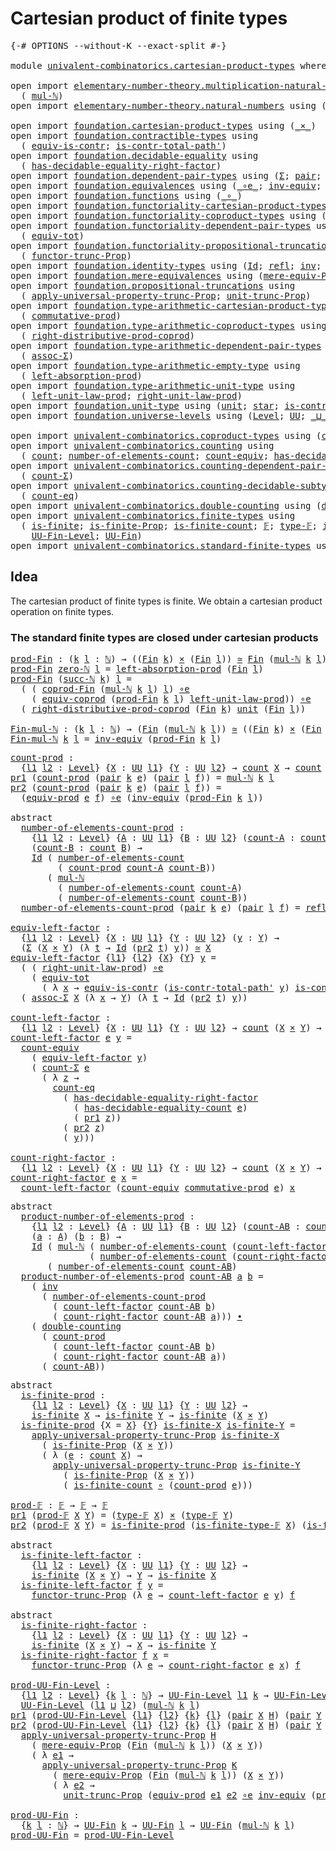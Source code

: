 # Cartesian product of finite types

<pre class="Agda"><a id="46" class="Symbol">{-#</a> <a id="50" class="Keyword">OPTIONS</a> <a id="58" class="Pragma">--without-K</a> <a id="70" class="Pragma">--exact-split</a> <a id="84" class="Symbol">#-}</a>

<a id="89" class="Keyword">module</a> <a id="96" href="univalent-combinatorics.cartesian-product-types.html" class="Module">univalent-combinatorics.cartesian-product-types</a> <a id="144" class="Keyword">where</a>

<a id="151" class="Keyword">open</a> <a id="156" class="Keyword">import</a> <a id="163" href="elementary-number-theory.multiplication-natural-numbers.html" class="Module">elementary-number-theory.multiplication-natural-numbers</a> <a id="219" class="Keyword">using</a>
  <a id="227" class="Symbol">(</a> <a id="229" href="elementary-number-theory.multiplication-natural-numbers.html#1176" class="Function">mul-ℕ</a><a id="234" class="Symbol">)</a>
<a id="236" class="Keyword">open</a> <a id="241" class="Keyword">import</a> <a id="248" href="elementary-number-theory.natural-numbers.html" class="Module">elementary-number-theory.natural-numbers</a> <a id="289" class="Keyword">using</a> <a id="295" class="Symbol">(</a><a id="296" href="elementary-number-theory.natural-numbers.html#1444" class="Datatype">ℕ</a><a id="297" class="Symbol">;</a> <a id="299" href="elementary-number-theory.natural-numbers.html#1465" class="InductiveConstructor">zero-ℕ</a><a id="305" class="Symbol">;</a> <a id="307" href="elementary-number-theory.natural-numbers.html#1478" class="InductiveConstructor">succ-ℕ</a><a id="313" class="Symbol">)</a>

<a id="316" class="Keyword">open</a> <a id="321" class="Keyword">import</a> <a id="328" href="foundation.cartesian-product-types.html" class="Module">foundation.cartesian-product-types</a> <a id="363" class="Keyword">using</a> <a id="369" class="Symbol">(</a><a id="370" href="foundation-core.cartesian-product-types.html#577" class="Function Operator">_×_</a><a id="373" class="Symbol">)</a>
<a id="375" class="Keyword">open</a> <a id="380" class="Keyword">import</a> <a id="387" href="foundation.contractible-types.html" class="Module">foundation.contractible-types</a> <a id="417" class="Keyword">using</a>
  <a id="425" class="Symbol">(</a> <a id="427" href="foundation-core.contractible-types.html#4237" class="Function">equiv-is-contr</a><a id="441" class="Symbol">;</a> <a id="443" href="foundation-core.contractible-types.html#2189" class="Function">is-contr-total-path&#39;</a><a id="463" class="Symbol">)</a>
<a id="465" class="Keyword">open</a> <a id="470" class="Keyword">import</a> <a id="477" href="foundation.decidable-equality.html" class="Module">foundation.decidable-equality</a> <a id="507" class="Keyword">using</a>
  <a id="515" class="Symbol">(</a> <a id="517" href="foundation.decidable-equality.html#3751" class="Function">has-decidable-equality-right-factor</a><a id="552" class="Symbol">)</a>
<a id="554" class="Keyword">open</a> <a id="559" class="Keyword">import</a> <a id="566" href="foundation.dependent-pair-types.html" class="Module">foundation.dependent-pair-types</a> <a id="598" class="Keyword">using</a> <a id="604" class="Symbol">(</a><a id="605" href="foundation-core.dependent-pair-types.html#502" class="Record">Σ</a><a id="606" class="Symbol">;</a> <a id="608" href="foundation-core.dependent-pair-types.html#575" class="InductiveConstructor">pair</a><a id="612" class="Symbol">;</a> <a id="614" href="foundation-core.dependent-pair-types.html#592" class="Field">pr1</a><a id="617" class="Symbol">;</a> <a id="619" href="foundation-core.dependent-pair-types.html#604" class="Field">pr2</a><a id="622" class="Symbol">)</a>
<a id="624" class="Keyword">open</a> <a id="629" class="Keyword">import</a> <a id="636" href="foundation.equivalences.html" class="Module">foundation.equivalences</a> <a id="660" class="Keyword">using</a> <a id="666" class="Symbol">(</a><a id="667" href="foundation-core.equivalences.html#7843" class="Function Operator">_∘e_</a><a id="671" class="Symbol">;</a> <a id="673" href="foundation-core.equivalences.html#5707" class="Function">inv-equiv</a><a id="682" class="Symbol">;</a> <a id="684" href="foundation-core.equivalences.html#1607" class="Function Operator">_≃_</a><a id="687" class="Symbol">)</a>
<a id="689" class="Keyword">open</a> <a id="694" class="Keyword">import</a> <a id="701" href="foundation.functions.html" class="Module">foundation.functions</a> <a id="722" class="Keyword">using</a> <a id="728" class="Symbol">(</a><a id="729" href="foundation-core.functions.html#407" class="Function Operator">_∘_</a><a id="732" class="Symbol">)</a>
<a id="734" class="Keyword">open</a> <a id="739" class="Keyword">import</a> <a id="746" href="foundation.functoriality-cartesian-product-types.html" class="Module">foundation.functoriality-cartesian-product-types</a> <a id="795" class="Keyword">using</a> <a id="801" class="Symbol">(</a><a id="802" href="foundation.functoriality-cartesian-product-types.html#3166" class="Function">equiv-prod</a><a id="812" class="Symbol">)</a>
<a id="814" class="Keyword">open</a> <a id="819" class="Keyword">import</a> <a id="826" href="foundation.functoriality-coproduct-types.html" class="Module">foundation.functoriality-coproduct-types</a> <a id="867" class="Keyword">using</a> <a id="873" class="Symbol">(</a><a id="874" href="foundation.functoriality-coproduct-types.html#4375" class="Function">equiv-coprod</a><a id="886" class="Symbol">)</a>
<a id="888" class="Keyword">open</a> <a id="893" class="Keyword">import</a> <a id="900" href="foundation.functoriality-dependent-pair-types.html" class="Module">foundation.functoriality-dependent-pair-types</a> <a id="946" class="Keyword">using</a>
  <a id="954" class="Symbol">(</a> <a id="956" href="foundation-core.functoriality-dependent-pair-types.html#6804" class="Function">equiv-tot</a><a id="965" class="Symbol">)</a>
<a id="967" class="Keyword">open</a> <a id="972" class="Keyword">import</a> <a id="979" href="foundation.functoriality-propositional-truncation.html" class="Module">foundation.functoriality-propositional-truncation</a> <a id="1029" class="Keyword">using</a>
  <a id="1037" class="Symbol">(</a> <a id="1039" href="foundation.functoriality-propositional-truncation.html#1451" class="Function">functor-trunc-Prop</a><a id="1057" class="Symbol">)</a>
<a id="1059" class="Keyword">open</a> <a id="1064" class="Keyword">import</a> <a id="1071" href="foundation.identity-types.html" class="Module">foundation.identity-types</a> <a id="1097" class="Keyword">using</a> <a id="1103" class="Symbol">(</a><a id="1104" href="foundation-core.identity-types.html#641" class="Datatype">Id</a><a id="1106" class="Symbol">;</a> <a id="1108" href="foundation-core.identity-types.html#694" class="InductiveConstructor">refl</a><a id="1112" class="Symbol">;</a> <a id="1114" href="foundation-core.identity-types.html#1552" class="Function">inv</a><a id="1117" class="Symbol">;</a> <a id="1119" href="foundation-core.identity-types.html#1239" class="Function Operator">_∙_</a><a id="1122" class="Symbol">)</a>
<a id="1124" class="Keyword">open</a> <a id="1129" class="Keyword">import</a> <a id="1136" href="foundation.mere-equivalences.html" class="Module">foundation.mere-equivalences</a> <a id="1165" class="Keyword">using</a> <a id="1171" class="Symbol">(</a><a id="1172" href="foundation.mere-equivalences.html#1292" class="Function">mere-equiv-Prop</a><a id="1187" class="Symbol">)</a>
<a id="1189" class="Keyword">open</a> <a id="1194" class="Keyword">import</a> <a id="1201" href="foundation.propositional-truncations.html" class="Module">foundation.propositional-truncations</a> <a id="1238" class="Keyword">using</a>
  <a id="1246" class="Symbol">(</a> <a id="1248" href="foundation.propositional-truncations.html#5148" class="Function">apply-universal-property-trunc-Prop</a><a id="1283" class="Symbol">;</a> <a id="1285" href="foundation.propositional-truncations.html#1756" class="Postulate">unit-trunc-Prop</a><a id="1300" class="Symbol">)</a>
<a id="1302" class="Keyword">open</a> <a id="1307" class="Keyword">import</a> <a id="1314" href="foundation.type-arithmetic-cartesian-product-types.html" class="Module">foundation.type-arithmetic-cartesian-product-types</a> <a id="1365" class="Keyword">using</a>
  <a id="1373" class="Symbol">(</a> <a id="1375" href="foundation-core.type-arithmetic-cartesian-product-types.html#2050" class="Function">commutative-prod</a><a id="1391" class="Symbol">)</a>
<a id="1393" class="Keyword">open</a> <a id="1398" class="Keyword">import</a> <a id="1405" href="foundation.type-arithmetic-coproduct-types.html" class="Module">foundation.type-arithmetic-coproduct-types</a> <a id="1448" class="Keyword">using</a>
  <a id="1456" class="Symbol">(</a> <a id="1458" href="foundation.type-arithmetic-coproduct-types.html#8683" class="Function">right-distributive-prod-coprod</a><a id="1488" class="Symbol">)</a>
<a id="1490" class="Keyword">open</a> <a id="1495" class="Keyword">import</a> <a id="1502" href="foundation.type-arithmetic-dependent-pair-types.html" class="Module">foundation.type-arithmetic-dependent-pair-types</a> <a id="1550" class="Keyword">using</a>
  <a id="1558" class="Symbol">(</a> <a id="1560" href="foundation-core.type-arithmetic-dependent-pair-types.html#5662" class="Function">assoc-Σ</a><a id="1567" class="Symbol">)</a>
<a id="1569" class="Keyword">open</a> <a id="1574" class="Keyword">import</a> <a id="1581" href="foundation.type-arithmetic-empty-type.html" class="Module">foundation.type-arithmetic-empty-type</a> <a id="1619" class="Keyword">using</a>
  <a id="1627" class="Symbol">(</a> <a id="1629" href="foundation.type-arithmetic-empty-type.html#4251" class="Function">left-absorption-prod</a><a id="1649" class="Symbol">)</a>
<a id="1651" class="Keyword">open</a> <a id="1656" class="Keyword">import</a> <a id="1663" href="foundation.type-arithmetic-unit-type.html" class="Module">foundation.type-arithmetic-unit-type</a> <a id="1700" class="Keyword">using</a>
  <a id="1708" class="Symbol">(</a> <a id="1710" href="foundation.type-arithmetic-unit-type.html#2932" class="Function">left-unit-law-prod</a><a id="1728" class="Symbol">;</a> <a id="1730" href="foundation.type-arithmetic-unit-type.html#4324" class="Function">right-unit-law-prod</a><a id="1749" class="Symbol">)</a>
<a id="1751" class="Keyword">open</a> <a id="1756" class="Keyword">import</a> <a id="1763" href="foundation.unit-type.html" class="Module">foundation.unit-type</a> <a id="1784" class="Keyword">using</a> <a id="1790" class="Symbol">(</a><a id="1791" href="foundation.unit-type.html#975" class="Datatype">unit</a><a id="1795" class="Symbol">;</a> <a id="1797" href="foundation.unit-type.html#999" class="InductiveConstructor">star</a><a id="1801" class="Symbol">;</a> <a id="1803" href="foundation.unit-type.html#1534" class="Function">is-contr-unit</a><a id="1816" class="Symbol">)</a>
<a id="1818" class="Keyword">open</a> <a id="1823" class="Keyword">import</a> <a id="1830" href="foundation.universe-levels.html" class="Module">foundation.universe-levels</a> <a id="1857" class="Keyword">using</a> <a id="1863" class="Symbol">(</a><a id="1864" href="Agda.Primitive.html#597" class="Postulate">Level</a><a id="1869" class="Symbol">;</a> <a id="1871" href="foundation-core.universe-levels.html#222" class="Primitive">UU</a><a id="1873" class="Symbol">;</a> <a id="1875" href="Agda.Primitive.html#810" class="Primitive Operator">_⊔_</a><a id="1878" class="Symbol">)</a>

<a id="1881" class="Keyword">open</a> <a id="1886" class="Keyword">import</a> <a id="1893" href="univalent-combinatorics.coproduct-types.html" class="Module">univalent-combinatorics.coproduct-types</a> <a id="1933" class="Keyword">using</a> <a id="1939" class="Symbol">(</a><a id="1940" href="univalent-combinatorics.coproduct-types.html#2068" class="Function">coprod-Fin</a><a id="1950" class="Symbol">)</a>
<a id="1952" class="Keyword">open</a> <a id="1957" class="Keyword">import</a> <a id="1964" href="univalent-combinatorics.counting.html" class="Module">univalent-combinatorics.counting</a> <a id="1997" class="Keyword">using</a>
  <a id="2005" class="Symbol">(</a> <a id="2007" href="univalent-combinatorics.counting.html#1746" class="Function">count</a><a id="2012" class="Symbol">;</a> <a id="2014" href="univalent-combinatorics.counting.html#1874" class="Function">number-of-elements-count</a><a id="2038" class="Symbol">;</a> <a id="2040" href="univalent-combinatorics.counting.html#2961" class="Function">count-equiv</a><a id="2051" class="Symbol">;</a> <a id="2053" href="univalent-combinatorics.counting.html#5708" class="Function">has-decidable-equality-count</a><a id="2081" class="Symbol">)</a>
<a id="2083" class="Keyword">open</a> <a id="2088" class="Keyword">import</a> <a id="2095" href="univalent-combinatorics.counting-dependent-pair-types.html" class="Module">univalent-combinatorics.counting-dependent-pair-types</a> <a id="2149" class="Keyword">using</a>
  <a id="2157" class="Symbol">(</a> <a id="2159" href="univalent-combinatorics.counting-dependent-pair-types.html#3953" class="Function">count-Σ</a><a id="2166" class="Symbol">)</a>
<a id="2168" class="Keyword">open</a> <a id="2173" class="Keyword">import</a> <a id="2180" href="univalent-combinatorics.counting-decidable-subtypes.html" class="Module">univalent-combinatorics.counting-decidable-subtypes</a> <a id="2232" class="Keyword">using</a>
  <a id="2240" class="Symbol">(</a> <a id="2242" href="univalent-combinatorics.counting-decidable-subtypes.html#3453" class="Function">count-eq</a><a id="2250" class="Symbol">)</a>
<a id="2252" class="Keyword">open</a> <a id="2257" class="Keyword">import</a> <a id="2264" href="univalent-combinatorics.double-counting.html" class="Module">univalent-combinatorics.double-counting</a> <a id="2304" class="Keyword">using</a> <a id="2310" class="Symbol">(</a><a id="2311" href="univalent-combinatorics.double-counting.html#1097" class="Function">double-counting</a><a id="2326" class="Symbol">)</a>
<a id="2328" class="Keyword">open</a> <a id="2333" class="Keyword">import</a> <a id="2340" href="univalent-combinatorics.finite-types.html" class="Module">univalent-combinatorics.finite-types</a> <a id="2377" class="Keyword">using</a>
  <a id="2385" class="Symbol">(</a> <a id="2387" href="univalent-combinatorics.finite-types.html#3651" class="Function">is-finite</a><a id="2396" class="Symbol">;</a> <a id="2398" href="univalent-combinatorics.finite-types.html#3560" class="Function">is-finite-Prop</a><a id="2412" class="Symbol">;</a> <a id="2414" href="univalent-combinatorics.finite-types.html#3890" class="Function">is-finite-count</a><a id="2429" class="Symbol">;</a> <a id="2431" href="univalent-combinatorics.finite-types.html#4042" class="Function">𝔽</a><a id="2432" class="Symbol">;</a> <a id="2434" href="univalent-combinatorics.finite-types.html#4090" class="Function">type-𝔽</a><a id="2440" class="Symbol">;</a> <a id="2442" href="univalent-combinatorics.finite-types.html#4141" class="Function">is-finite-type-𝔽</a><a id="2458" class="Symbol">;</a>
    <a id="2464" href="univalent-combinatorics.finite-types.html#4556" class="Function">UU-Fin-Level</a><a id="2476" class="Symbol">;</a> <a id="2478" href="univalent-combinatorics.finite-types.html#4997" class="Function">UU-Fin</a><a id="2484" class="Symbol">)</a>
<a id="2486" class="Keyword">open</a> <a id="2491" class="Keyword">import</a> <a id="2498" href="univalent-combinatorics.standard-finite-types.html" class="Module">univalent-combinatorics.standard-finite-types</a> <a id="2544" class="Keyword">using</a> <a id="2550" class="Symbol">(</a><a id="2551" href="univalent-combinatorics.standard-finite-types.html#2072" class="Function">Fin</a><a id="2554" class="Symbol">)</a>
</pre>
## Idea

The cartesian product of finite types is finite. We obtain a cartesian product operation on finite types.

### The standard finite types are closed under cartesian products

<pre class="Agda"><a id="prod-Fin"></a><a id="2748" href="univalent-combinatorics.cartesian-product-types.html#2748" class="Function">prod-Fin</a> <a id="2757" class="Symbol">:</a> <a id="2759" class="Symbol">(</a><a id="2760" href="univalent-combinatorics.cartesian-product-types.html#2760" class="Bound">k</a> <a id="2762" href="univalent-combinatorics.cartesian-product-types.html#2762" class="Bound">l</a> <a id="2764" class="Symbol">:</a> <a id="2766" href="elementary-number-theory.natural-numbers.html#1444" class="Datatype">ℕ</a><a id="2767" class="Symbol">)</a> <a id="2769" class="Symbol">→</a> <a id="2771" class="Symbol">((</a><a id="2773" href="univalent-combinatorics.standard-finite-types.html#2072" class="Function">Fin</a> <a id="2777" href="univalent-combinatorics.cartesian-product-types.html#2760" class="Bound">k</a><a id="2778" class="Symbol">)</a> <a id="2780" href="foundation-core.cartesian-product-types.html#577" class="Function Operator">×</a> <a id="2782" class="Symbol">(</a><a id="2783" href="univalent-combinatorics.standard-finite-types.html#2072" class="Function">Fin</a> <a id="2787" href="univalent-combinatorics.cartesian-product-types.html#2762" class="Bound">l</a><a id="2788" class="Symbol">))</a> <a id="2791" href="foundation-core.equivalences.html#1607" class="Function Operator">≃</a> <a id="2793" href="univalent-combinatorics.standard-finite-types.html#2072" class="Function">Fin</a> <a id="2797" class="Symbol">(</a><a id="2798" href="elementary-number-theory.multiplication-natural-numbers.html#1176" class="Function">mul-ℕ</a> <a id="2804" href="univalent-combinatorics.cartesian-product-types.html#2760" class="Bound">k</a> <a id="2806" href="univalent-combinatorics.cartesian-product-types.html#2762" class="Bound">l</a><a id="2807" class="Symbol">)</a>
<a id="2809" href="univalent-combinatorics.cartesian-product-types.html#2748" class="Function">prod-Fin</a> <a id="2818" href="elementary-number-theory.natural-numbers.html#1465" class="InductiveConstructor">zero-ℕ</a> <a id="2825" href="univalent-combinatorics.cartesian-product-types.html#2825" class="Bound">l</a> <a id="2827" class="Symbol">=</a> <a id="2829" href="foundation.type-arithmetic-empty-type.html#4251" class="Function">left-absorption-prod</a> <a id="2850" class="Symbol">(</a><a id="2851" href="univalent-combinatorics.standard-finite-types.html#2072" class="Function">Fin</a> <a id="2855" href="univalent-combinatorics.cartesian-product-types.html#2825" class="Bound">l</a><a id="2856" class="Symbol">)</a>
<a id="2858" href="univalent-combinatorics.cartesian-product-types.html#2748" class="Function">prod-Fin</a> <a id="2867" class="Symbol">(</a><a id="2868" href="elementary-number-theory.natural-numbers.html#1478" class="InductiveConstructor">succ-ℕ</a> <a id="2875" href="univalent-combinatorics.cartesian-product-types.html#2875" class="Bound">k</a><a id="2876" class="Symbol">)</a> <a id="2878" href="univalent-combinatorics.cartesian-product-types.html#2878" class="Bound">l</a> <a id="2880" class="Symbol">=</a>
  <a id="2884" class="Symbol">(</a> <a id="2886" class="Symbol">(</a> <a id="2888" href="univalent-combinatorics.coproduct-types.html#2068" class="Function">coprod-Fin</a> <a id="2899" class="Symbol">(</a><a id="2900" href="elementary-number-theory.multiplication-natural-numbers.html#1176" class="Function">mul-ℕ</a> <a id="2906" href="univalent-combinatorics.cartesian-product-types.html#2875" class="Bound">k</a> <a id="2908" href="univalent-combinatorics.cartesian-product-types.html#2878" class="Bound">l</a><a id="2909" class="Symbol">)</a> <a id="2911" href="univalent-combinatorics.cartesian-product-types.html#2878" class="Bound">l</a><a id="2912" class="Symbol">)</a> <a id="2914" href="foundation-core.equivalences.html#7843" class="Function Operator">∘e</a>
    <a id="2921" class="Symbol">(</a> <a id="2923" href="foundation.functoriality-coproduct-types.html#4375" class="Function">equiv-coprod</a> <a id="2936" class="Symbol">(</a><a id="2937" href="univalent-combinatorics.cartesian-product-types.html#2748" class="Function">prod-Fin</a> <a id="2946" href="univalent-combinatorics.cartesian-product-types.html#2875" class="Bound">k</a> <a id="2948" href="univalent-combinatorics.cartesian-product-types.html#2878" class="Bound">l</a><a id="2949" class="Symbol">)</a> <a id="2951" href="foundation.type-arithmetic-unit-type.html#2932" class="Function">left-unit-law-prod</a><a id="2969" class="Symbol">))</a> <a id="2972" href="foundation-core.equivalences.html#7843" class="Function Operator">∘e</a>
  <a id="2977" class="Symbol">(</a> <a id="2979" href="foundation.type-arithmetic-coproduct-types.html#8683" class="Function">right-distributive-prod-coprod</a> <a id="3010" class="Symbol">(</a><a id="3011" href="univalent-combinatorics.standard-finite-types.html#2072" class="Function">Fin</a> <a id="3015" href="univalent-combinatorics.cartesian-product-types.html#2875" class="Bound">k</a><a id="3016" class="Symbol">)</a> <a id="3018" href="foundation.unit-type.html#975" class="Datatype">unit</a> <a id="3023" class="Symbol">(</a><a id="3024" href="univalent-combinatorics.standard-finite-types.html#2072" class="Function">Fin</a> <a id="3028" href="univalent-combinatorics.cartesian-product-types.html#2878" class="Bound">l</a><a id="3029" class="Symbol">))</a>

<a id="Fin-mul-ℕ"></a><a id="3033" href="univalent-combinatorics.cartesian-product-types.html#3033" class="Function">Fin-mul-ℕ</a> <a id="3043" class="Symbol">:</a> <a id="3045" class="Symbol">(</a><a id="3046" href="univalent-combinatorics.cartesian-product-types.html#3046" class="Bound">k</a> <a id="3048" href="univalent-combinatorics.cartesian-product-types.html#3048" class="Bound">l</a> <a id="3050" class="Symbol">:</a> <a id="3052" href="elementary-number-theory.natural-numbers.html#1444" class="Datatype">ℕ</a><a id="3053" class="Symbol">)</a> <a id="3055" class="Symbol">→</a> <a id="3057" class="Symbol">(</a><a id="3058" href="univalent-combinatorics.standard-finite-types.html#2072" class="Function">Fin</a> <a id="3062" class="Symbol">(</a><a id="3063" href="elementary-number-theory.multiplication-natural-numbers.html#1176" class="Function">mul-ℕ</a> <a id="3069" href="univalent-combinatorics.cartesian-product-types.html#3046" class="Bound">k</a> <a id="3071" href="univalent-combinatorics.cartesian-product-types.html#3048" class="Bound">l</a><a id="3072" class="Symbol">))</a> <a id="3075" href="foundation-core.equivalences.html#1607" class="Function Operator">≃</a> <a id="3077" class="Symbol">((</a><a id="3079" href="univalent-combinatorics.standard-finite-types.html#2072" class="Function">Fin</a> <a id="3083" href="univalent-combinatorics.cartesian-product-types.html#3046" class="Bound">k</a><a id="3084" class="Symbol">)</a> <a id="3086" href="foundation-core.cartesian-product-types.html#577" class="Function Operator">×</a> <a id="3088" class="Symbol">(</a><a id="3089" href="univalent-combinatorics.standard-finite-types.html#2072" class="Function">Fin</a> <a id="3093" href="univalent-combinatorics.cartesian-product-types.html#3048" class="Bound">l</a><a id="3094" class="Symbol">))</a>
<a id="3097" href="univalent-combinatorics.cartesian-product-types.html#3033" class="Function">Fin-mul-ℕ</a> <a id="3107" href="univalent-combinatorics.cartesian-product-types.html#3107" class="Bound">k</a> <a id="3109" href="univalent-combinatorics.cartesian-product-types.html#3109" class="Bound">l</a> <a id="3111" class="Symbol">=</a> <a id="3113" href="foundation-core.equivalences.html#5707" class="Function">inv-equiv</a> <a id="3123" class="Symbol">(</a><a id="3124" href="univalent-combinatorics.cartesian-product-types.html#2748" class="Function">prod-Fin</a> <a id="3133" href="univalent-combinatorics.cartesian-product-types.html#3107" class="Bound">k</a> <a id="3135" href="univalent-combinatorics.cartesian-product-types.html#3109" class="Bound">l</a><a id="3136" class="Symbol">)</a>
</pre>
<pre class="Agda"><a id="count-prod"></a><a id="3151" href="univalent-combinatorics.cartesian-product-types.html#3151" class="Function">count-prod</a> <a id="3162" class="Symbol">:</a>
  <a id="3166" class="Symbol">{</a><a id="3167" href="univalent-combinatorics.cartesian-product-types.html#3167" class="Bound">l1</a> <a id="3170" href="univalent-combinatorics.cartesian-product-types.html#3170" class="Bound">l2</a> <a id="3173" class="Symbol">:</a> <a id="3175" href="Agda.Primitive.html#597" class="Postulate">Level</a><a id="3180" class="Symbol">}</a> <a id="3182" class="Symbol">{</a><a id="3183" href="univalent-combinatorics.cartesian-product-types.html#3183" class="Bound">X</a> <a id="3185" class="Symbol">:</a> <a id="3187" href="foundation-core.universe-levels.html#222" class="Primitive">UU</a> <a id="3190" href="univalent-combinatorics.cartesian-product-types.html#3167" class="Bound">l1</a><a id="3192" class="Symbol">}</a> <a id="3194" class="Symbol">{</a><a id="3195" href="univalent-combinatorics.cartesian-product-types.html#3195" class="Bound">Y</a> <a id="3197" class="Symbol">:</a> <a id="3199" href="foundation-core.universe-levels.html#222" class="Primitive">UU</a> <a id="3202" href="univalent-combinatorics.cartesian-product-types.html#3170" class="Bound">l2</a><a id="3204" class="Symbol">}</a> <a id="3206" class="Symbol">→</a> <a id="3208" href="univalent-combinatorics.counting.html#1746" class="Function">count</a> <a id="3214" href="univalent-combinatorics.cartesian-product-types.html#3183" class="Bound">X</a> <a id="3216" class="Symbol">→</a> <a id="3218" href="univalent-combinatorics.counting.html#1746" class="Function">count</a> <a id="3224" href="univalent-combinatorics.cartesian-product-types.html#3195" class="Bound">Y</a> <a id="3226" class="Symbol">→</a> <a id="3228" href="univalent-combinatorics.counting.html#1746" class="Function">count</a> <a id="3234" class="Symbol">(</a><a id="3235" href="univalent-combinatorics.cartesian-product-types.html#3183" class="Bound">X</a> <a id="3237" href="foundation-core.cartesian-product-types.html#577" class="Function Operator">×</a> <a id="3239" href="univalent-combinatorics.cartesian-product-types.html#3195" class="Bound">Y</a><a id="3240" class="Symbol">)</a>
<a id="3242" href="foundation-core.dependent-pair-types.html#592" class="Field">pr1</a> <a id="3246" class="Symbol">(</a><a id="3247" href="univalent-combinatorics.cartesian-product-types.html#3151" class="Function">count-prod</a> <a id="3258" class="Symbol">(</a><a id="3259" href="foundation-core.dependent-pair-types.html#575" class="InductiveConstructor">pair</a> <a id="3264" href="univalent-combinatorics.cartesian-product-types.html#3264" class="Bound">k</a> <a id="3266" href="univalent-combinatorics.cartesian-product-types.html#3266" class="Bound">e</a><a id="3267" class="Symbol">)</a> <a id="3269" class="Symbol">(</a><a id="3270" href="foundation-core.dependent-pair-types.html#575" class="InductiveConstructor">pair</a> <a id="3275" href="univalent-combinatorics.cartesian-product-types.html#3275" class="Bound">l</a> <a id="3277" href="univalent-combinatorics.cartesian-product-types.html#3277" class="Bound">f</a><a id="3278" class="Symbol">))</a> <a id="3281" class="Symbol">=</a> <a id="3283" href="elementary-number-theory.multiplication-natural-numbers.html#1176" class="Function">mul-ℕ</a> <a id="3289" href="univalent-combinatorics.cartesian-product-types.html#3264" class="Bound">k</a> <a id="3291" href="univalent-combinatorics.cartesian-product-types.html#3275" class="Bound">l</a>
<a id="3293" href="foundation-core.dependent-pair-types.html#604" class="Field">pr2</a> <a id="3297" class="Symbol">(</a><a id="3298" href="univalent-combinatorics.cartesian-product-types.html#3151" class="Function">count-prod</a> <a id="3309" class="Symbol">(</a><a id="3310" href="foundation-core.dependent-pair-types.html#575" class="InductiveConstructor">pair</a> <a id="3315" href="univalent-combinatorics.cartesian-product-types.html#3315" class="Bound">k</a> <a id="3317" href="univalent-combinatorics.cartesian-product-types.html#3317" class="Bound">e</a><a id="3318" class="Symbol">)</a> <a id="3320" class="Symbol">(</a><a id="3321" href="foundation-core.dependent-pair-types.html#575" class="InductiveConstructor">pair</a> <a id="3326" href="univalent-combinatorics.cartesian-product-types.html#3326" class="Bound">l</a> <a id="3328" href="univalent-combinatorics.cartesian-product-types.html#3328" class="Bound">f</a><a id="3329" class="Symbol">))</a> <a id="3332" class="Symbol">=</a>
  <a id="3336" class="Symbol">(</a><a id="3337" href="foundation.functoriality-cartesian-product-types.html#3166" class="Function">equiv-prod</a> <a id="3348" href="univalent-combinatorics.cartesian-product-types.html#3317" class="Bound">e</a> <a id="3350" href="univalent-combinatorics.cartesian-product-types.html#3328" class="Bound">f</a><a id="3351" class="Symbol">)</a> <a id="3353" href="foundation-core.equivalences.html#7843" class="Function Operator">∘e</a> <a id="3356" class="Symbol">(</a><a id="3357" href="foundation-core.equivalences.html#5707" class="Function">inv-equiv</a> <a id="3367" class="Symbol">(</a><a id="3368" href="univalent-combinatorics.cartesian-product-types.html#2748" class="Function">prod-Fin</a> <a id="3377" href="univalent-combinatorics.cartesian-product-types.html#3315" class="Bound">k</a> <a id="3379" href="univalent-combinatorics.cartesian-product-types.html#3326" class="Bound">l</a><a id="3380" class="Symbol">))</a>

<a id="3384" class="Keyword">abstract</a>
  <a id="number-of-elements-count-prod"></a><a id="3395" href="univalent-combinatorics.cartesian-product-types.html#3395" class="Function">number-of-elements-count-prod</a> <a id="3425" class="Symbol">:</a>
    <a id="3431" class="Symbol">{</a><a id="3432" href="univalent-combinatorics.cartesian-product-types.html#3432" class="Bound">l1</a> <a id="3435" href="univalent-combinatorics.cartesian-product-types.html#3435" class="Bound">l2</a> <a id="3438" class="Symbol">:</a> <a id="3440" href="Agda.Primitive.html#597" class="Postulate">Level</a><a id="3445" class="Symbol">}</a> <a id="3447" class="Symbol">{</a><a id="3448" href="univalent-combinatorics.cartesian-product-types.html#3448" class="Bound">A</a> <a id="3450" class="Symbol">:</a> <a id="3452" href="foundation-core.universe-levels.html#222" class="Primitive">UU</a> <a id="3455" href="univalent-combinatorics.cartesian-product-types.html#3432" class="Bound">l1</a><a id="3457" class="Symbol">}</a> <a id="3459" class="Symbol">{</a><a id="3460" href="univalent-combinatorics.cartesian-product-types.html#3460" class="Bound">B</a> <a id="3462" class="Symbol">:</a> <a id="3464" href="foundation-core.universe-levels.html#222" class="Primitive">UU</a> <a id="3467" href="univalent-combinatorics.cartesian-product-types.html#3435" class="Bound">l2</a><a id="3469" class="Symbol">}</a> <a id="3471" class="Symbol">(</a><a id="3472" href="univalent-combinatorics.cartesian-product-types.html#3472" class="Bound">count-A</a> <a id="3480" class="Symbol">:</a> <a id="3482" href="univalent-combinatorics.counting.html#1746" class="Function">count</a> <a id="3488" href="univalent-combinatorics.cartesian-product-types.html#3448" class="Bound">A</a><a id="3489" class="Symbol">)</a>
    <a id="3495" class="Symbol">(</a><a id="3496" href="univalent-combinatorics.cartesian-product-types.html#3496" class="Bound">count-B</a> <a id="3504" class="Symbol">:</a> <a id="3506" href="univalent-combinatorics.counting.html#1746" class="Function">count</a> <a id="3512" href="univalent-combinatorics.cartesian-product-types.html#3460" class="Bound">B</a><a id="3513" class="Symbol">)</a> <a id="3515" class="Symbol">→</a>
    <a id="3521" href="foundation-core.identity-types.html#641" class="Datatype">Id</a> <a id="3524" class="Symbol">(</a> <a id="3526" href="univalent-combinatorics.counting.html#1874" class="Function">number-of-elements-count</a>
         <a id="3560" class="Symbol">(</a> <a id="3562" href="univalent-combinatorics.cartesian-product-types.html#3151" class="Function">count-prod</a> <a id="3573" href="univalent-combinatorics.cartesian-product-types.html#3472" class="Bound">count-A</a> <a id="3581" href="univalent-combinatorics.cartesian-product-types.html#3496" class="Bound">count-B</a><a id="3588" class="Symbol">))</a>
       <a id="3598" class="Symbol">(</a> <a id="3600" href="elementary-number-theory.multiplication-natural-numbers.html#1176" class="Function">mul-ℕ</a>
         <a id="3615" class="Symbol">(</a> <a id="3617" href="univalent-combinatorics.counting.html#1874" class="Function">number-of-elements-count</a> <a id="3642" href="univalent-combinatorics.cartesian-product-types.html#3472" class="Bound">count-A</a><a id="3649" class="Symbol">)</a>
         <a id="3660" class="Symbol">(</a> <a id="3662" href="univalent-combinatorics.counting.html#1874" class="Function">number-of-elements-count</a> <a id="3687" href="univalent-combinatorics.cartesian-product-types.html#3496" class="Bound">count-B</a><a id="3694" class="Symbol">))</a>
  <a id="3699" href="univalent-combinatorics.cartesian-product-types.html#3395" class="Function">number-of-elements-count-prod</a> <a id="3729" class="Symbol">(</a><a id="3730" href="foundation-core.dependent-pair-types.html#575" class="InductiveConstructor">pair</a> <a id="3735" href="univalent-combinatorics.cartesian-product-types.html#3735" class="Bound">k</a> <a id="3737" href="univalent-combinatorics.cartesian-product-types.html#3737" class="Bound">e</a><a id="3738" class="Symbol">)</a> <a id="3740" class="Symbol">(</a><a id="3741" href="foundation-core.dependent-pair-types.html#575" class="InductiveConstructor">pair</a> <a id="3746" href="univalent-combinatorics.cartesian-product-types.html#3746" class="Bound">l</a> <a id="3748" href="univalent-combinatorics.cartesian-product-types.html#3748" class="Bound">f</a><a id="3749" class="Symbol">)</a> <a id="3751" class="Symbol">=</a> <a id="3753" href="foundation-core.identity-types.html#694" class="InductiveConstructor">refl</a>

<a id="equiv-left-factor"></a><a id="3759" href="univalent-combinatorics.cartesian-product-types.html#3759" class="Function">equiv-left-factor</a> <a id="3777" class="Symbol">:</a>
  <a id="3781" class="Symbol">{</a><a id="3782" href="univalent-combinatorics.cartesian-product-types.html#3782" class="Bound">l1</a> <a id="3785" href="univalent-combinatorics.cartesian-product-types.html#3785" class="Bound">l2</a> <a id="3788" class="Symbol">:</a> <a id="3790" href="Agda.Primitive.html#597" class="Postulate">Level</a><a id="3795" class="Symbol">}</a> <a id="3797" class="Symbol">{</a><a id="3798" href="univalent-combinatorics.cartesian-product-types.html#3798" class="Bound">X</a> <a id="3800" class="Symbol">:</a> <a id="3802" href="foundation-core.universe-levels.html#222" class="Primitive">UU</a> <a id="3805" href="univalent-combinatorics.cartesian-product-types.html#3782" class="Bound">l1</a><a id="3807" class="Symbol">}</a> <a id="3809" class="Symbol">{</a><a id="3810" href="univalent-combinatorics.cartesian-product-types.html#3810" class="Bound">Y</a> <a id="3812" class="Symbol">:</a> <a id="3814" href="foundation-core.universe-levels.html#222" class="Primitive">UU</a> <a id="3817" href="univalent-combinatorics.cartesian-product-types.html#3785" class="Bound">l2</a><a id="3819" class="Symbol">}</a> <a id="3821" class="Symbol">(</a><a id="3822" href="univalent-combinatorics.cartesian-product-types.html#3822" class="Bound">y</a> <a id="3824" class="Symbol">:</a> <a id="3826" href="univalent-combinatorics.cartesian-product-types.html#3810" class="Bound">Y</a><a id="3827" class="Symbol">)</a> <a id="3829" class="Symbol">→</a>
  <a id="3833" class="Symbol">(</a><a id="3834" href="foundation-core.dependent-pair-types.html#502" class="Record">Σ</a> <a id="3836" class="Symbol">(</a><a id="3837" href="univalent-combinatorics.cartesian-product-types.html#3798" class="Bound">X</a> <a id="3839" href="foundation-core.cartesian-product-types.html#577" class="Function Operator">×</a> <a id="3841" href="univalent-combinatorics.cartesian-product-types.html#3810" class="Bound">Y</a><a id="3842" class="Symbol">)</a> <a id="3844" class="Symbol">(λ</a> <a id="3847" href="univalent-combinatorics.cartesian-product-types.html#3847" class="Bound">t</a> <a id="3849" class="Symbol">→</a> <a id="3851" href="foundation-core.identity-types.html#641" class="Datatype">Id</a> <a id="3854" class="Symbol">(</a><a id="3855" href="foundation-core.dependent-pair-types.html#604" class="Field">pr2</a> <a id="3859" href="univalent-combinatorics.cartesian-product-types.html#3847" class="Bound">t</a><a id="3860" class="Symbol">)</a> <a id="3862" href="univalent-combinatorics.cartesian-product-types.html#3822" class="Bound">y</a><a id="3863" class="Symbol">))</a> <a id="3866" href="foundation-core.equivalences.html#1607" class="Function Operator">≃</a> <a id="3868" href="univalent-combinatorics.cartesian-product-types.html#3798" class="Bound">X</a>
<a id="3870" href="univalent-combinatorics.cartesian-product-types.html#3759" class="Function">equiv-left-factor</a> <a id="3888" class="Symbol">{</a><a id="3889" href="univalent-combinatorics.cartesian-product-types.html#3889" class="Bound">l1</a><a id="3891" class="Symbol">}</a> <a id="3893" class="Symbol">{</a><a id="3894" href="univalent-combinatorics.cartesian-product-types.html#3894" class="Bound">l2</a><a id="3896" class="Symbol">}</a> <a id="3898" class="Symbol">{</a><a id="3899" href="univalent-combinatorics.cartesian-product-types.html#3899" class="Bound">X</a><a id="3900" class="Symbol">}</a> <a id="3902" class="Symbol">{</a><a id="3903" href="univalent-combinatorics.cartesian-product-types.html#3903" class="Bound">Y</a><a id="3904" class="Symbol">}</a> <a id="3906" href="univalent-combinatorics.cartesian-product-types.html#3906" class="Bound">y</a> <a id="3908" class="Symbol">=</a>
  <a id="3912" class="Symbol">(</a> <a id="3914" class="Symbol">(</a> <a id="3916" href="foundation.type-arithmetic-unit-type.html#4324" class="Function">right-unit-law-prod</a><a id="3935" class="Symbol">)</a> <a id="3937" href="foundation-core.equivalences.html#7843" class="Function Operator">∘e</a>
    <a id="3944" class="Symbol">(</a> <a id="3946" href="foundation-core.functoriality-dependent-pair-types.html#6804" class="Function">equiv-tot</a>
      <a id="3962" class="Symbol">(</a> <a id="3964" class="Symbol">λ</a> <a id="3966" href="univalent-combinatorics.cartesian-product-types.html#3966" class="Bound">x</a> <a id="3968" class="Symbol">→</a> <a id="3970" href="foundation-core.contractible-types.html#4237" class="Function">equiv-is-contr</a> <a id="3985" class="Symbol">(</a><a id="3986" href="foundation-core.contractible-types.html#2189" class="Function">is-contr-total-path&#39;</a> <a id="4007" href="univalent-combinatorics.cartesian-product-types.html#3906" class="Bound">y</a><a id="4008" class="Symbol">)</a> <a id="4010" href="foundation.unit-type.html#1534" class="Function">is-contr-unit</a><a id="4023" class="Symbol">)))</a> <a id="4027" href="foundation-core.equivalences.html#7843" class="Function Operator">∘e</a>
  <a id="4032" class="Symbol">(</a> <a id="4034" href="foundation-core.type-arithmetic-dependent-pair-types.html#5662" class="Function">assoc-Σ</a> <a id="4042" href="univalent-combinatorics.cartesian-product-types.html#3899" class="Bound">X</a> <a id="4044" class="Symbol">(λ</a> <a id="4047" href="univalent-combinatorics.cartesian-product-types.html#4047" class="Bound">x</a> <a id="4049" class="Symbol">→</a> <a id="4051" href="univalent-combinatorics.cartesian-product-types.html#3903" class="Bound">Y</a><a id="4052" class="Symbol">)</a> <a id="4054" class="Symbol">(λ</a> <a id="4057" href="univalent-combinatorics.cartesian-product-types.html#4057" class="Bound">t</a> <a id="4059" class="Symbol">→</a> <a id="4061" href="foundation-core.identity-types.html#641" class="Datatype">Id</a> <a id="4064" class="Symbol">(</a><a id="4065" href="foundation-core.dependent-pair-types.html#604" class="Field">pr2</a> <a id="4069" href="univalent-combinatorics.cartesian-product-types.html#4057" class="Bound">t</a><a id="4070" class="Symbol">)</a> <a id="4072" href="univalent-combinatorics.cartesian-product-types.html#3906" class="Bound">y</a><a id="4073" class="Symbol">))</a>

<a id="count-left-factor"></a><a id="4077" href="univalent-combinatorics.cartesian-product-types.html#4077" class="Function">count-left-factor</a> <a id="4095" class="Symbol">:</a>
  <a id="4099" class="Symbol">{</a><a id="4100" href="univalent-combinatorics.cartesian-product-types.html#4100" class="Bound">l1</a> <a id="4103" href="univalent-combinatorics.cartesian-product-types.html#4103" class="Bound">l2</a> <a id="4106" class="Symbol">:</a> <a id="4108" href="Agda.Primitive.html#597" class="Postulate">Level</a><a id="4113" class="Symbol">}</a> <a id="4115" class="Symbol">{</a><a id="4116" href="univalent-combinatorics.cartesian-product-types.html#4116" class="Bound">X</a> <a id="4118" class="Symbol">:</a> <a id="4120" href="foundation-core.universe-levels.html#222" class="Primitive">UU</a> <a id="4123" href="univalent-combinatorics.cartesian-product-types.html#4100" class="Bound">l1</a><a id="4125" class="Symbol">}</a> <a id="4127" class="Symbol">{</a><a id="4128" href="univalent-combinatorics.cartesian-product-types.html#4128" class="Bound">Y</a> <a id="4130" class="Symbol">:</a> <a id="4132" href="foundation-core.universe-levels.html#222" class="Primitive">UU</a> <a id="4135" href="univalent-combinatorics.cartesian-product-types.html#4103" class="Bound">l2</a><a id="4137" class="Symbol">}</a> <a id="4139" class="Symbol">→</a> <a id="4141" href="univalent-combinatorics.counting.html#1746" class="Function">count</a> <a id="4147" class="Symbol">(</a><a id="4148" href="univalent-combinatorics.cartesian-product-types.html#4116" class="Bound">X</a> <a id="4150" href="foundation-core.cartesian-product-types.html#577" class="Function Operator">×</a> <a id="4152" href="univalent-combinatorics.cartesian-product-types.html#4128" class="Bound">Y</a><a id="4153" class="Symbol">)</a> <a id="4155" class="Symbol">→</a> <a id="4157" href="univalent-combinatorics.cartesian-product-types.html#4128" class="Bound">Y</a> <a id="4159" class="Symbol">→</a> <a id="4161" href="univalent-combinatorics.counting.html#1746" class="Function">count</a> <a id="4167" href="univalent-combinatorics.cartesian-product-types.html#4116" class="Bound">X</a>
<a id="4169" href="univalent-combinatorics.cartesian-product-types.html#4077" class="Function">count-left-factor</a> <a id="4187" href="univalent-combinatorics.cartesian-product-types.html#4187" class="Bound">e</a> <a id="4189" href="univalent-combinatorics.cartesian-product-types.html#4189" class="Bound">y</a> <a id="4191" class="Symbol">=</a>
  <a id="4195" href="univalent-combinatorics.counting.html#2961" class="Function">count-equiv</a>
    <a id="4211" class="Symbol">(</a> <a id="4213" href="univalent-combinatorics.cartesian-product-types.html#3759" class="Function">equiv-left-factor</a> <a id="4231" href="univalent-combinatorics.cartesian-product-types.html#4189" class="Bound">y</a><a id="4232" class="Symbol">)</a>
    <a id="4238" class="Symbol">(</a> <a id="4240" href="univalent-combinatorics.counting-dependent-pair-types.html#3953" class="Function">count-Σ</a> <a id="4248" href="univalent-combinatorics.cartesian-product-types.html#4187" class="Bound">e</a>
      <a id="4256" class="Symbol">(</a> <a id="4258" class="Symbol">λ</a> <a id="4260" href="univalent-combinatorics.cartesian-product-types.html#4260" class="Bound">z</a> <a id="4262" class="Symbol">→</a>
        <a id="4272" href="univalent-combinatorics.counting-decidable-subtypes.html#3453" class="Function">count-eq</a>
          <a id="4291" class="Symbol">(</a> <a id="4293" href="foundation.decidable-equality.html#3751" class="Function">has-decidable-equality-right-factor</a>
            <a id="4341" class="Symbol">(</a> <a id="4343" href="univalent-combinatorics.counting.html#5708" class="Function">has-decidable-equality-count</a> <a id="4372" href="univalent-combinatorics.cartesian-product-types.html#4187" class="Bound">e</a><a id="4373" class="Symbol">)</a>
            <a id="4387" class="Symbol">(</a> <a id="4389" href="foundation-core.dependent-pair-types.html#592" class="Field">pr1</a> <a id="4393" href="univalent-combinatorics.cartesian-product-types.html#4260" class="Bound">z</a><a id="4394" class="Symbol">))</a>
          <a id="4407" class="Symbol">(</a> <a id="4409" href="foundation-core.dependent-pair-types.html#604" class="Field">pr2</a> <a id="4413" href="univalent-combinatorics.cartesian-product-types.html#4260" class="Bound">z</a><a id="4414" class="Symbol">)</a>
          <a id="4426" class="Symbol">(</a> <a id="4428" href="univalent-combinatorics.cartesian-product-types.html#4189" class="Bound">y</a><a id="4429" class="Symbol">)))</a>

<a id="count-right-factor"></a><a id="4434" href="univalent-combinatorics.cartesian-product-types.html#4434" class="Function">count-right-factor</a> <a id="4453" class="Symbol">:</a>
  <a id="4457" class="Symbol">{</a><a id="4458" href="univalent-combinatorics.cartesian-product-types.html#4458" class="Bound">l1</a> <a id="4461" href="univalent-combinatorics.cartesian-product-types.html#4461" class="Bound">l2</a> <a id="4464" class="Symbol">:</a> <a id="4466" href="Agda.Primitive.html#597" class="Postulate">Level</a><a id="4471" class="Symbol">}</a> <a id="4473" class="Symbol">{</a><a id="4474" href="univalent-combinatorics.cartesian-product-types.html#4474" class="Bound">X</a> <a id="4476" class="Symbol">:</a> <a id="4478" href="foundation-core.universe-levels.html#222" class="Primitive">UU</a> <a id="4481" href="univalent-combinatorics.cartesian-product-types.html#4458" class="Bound">l1</a><a id="4483" class="Symbol">}</a> <a id="4485" class="Symbol">{</a><a id="4486" href="univalent-combinatorics.cartesian-product-types.html#4486" class="Bound">Y</a> <a id="4488" class="Symbol">:</a> <a id="4490" href="foundation-core.universe-levels.html#222" class="Primitive">UU</a> <a id="4493" href="univalent-combinatorics.cartesian-product-types.html#4461" class="Bound">l2</a><a id="4495" class="Symbol">}</a> <a id="4497" class="Symbol">→</a> <a id="4499" href="univalent-combinatorics.counting.html#1746" class="Function">count</a> <a id="4505" class="Symbol">(</a><a id="4506" href="univalent-combinatorics.cartesian-product-types.html#4474" class="Bound">X</a> <a id="4508" href="foundation-core.cartesian-product-types.html#577" class="Function Operator">×</a> <a id="4510" href="univalent-combinatorics.cartesian-product-types.html#4486" class="Bound">Y</a><a id="4511" class="Symbol">)</a> <a id="4513" class="Symbol">→</a> <a id="4515" href="univalent-combinatorics.cartesian-product-types.html#4474" class="Bound">X</a> <a id="4517" class="Symbol">→</a> <a id="4519" href="univalent-combinatorics.counting.html#1746" class="Function">count</a> <a id="4525" href="univalent-combinatorics.cartesian-product-types.html#4486" class="Bound">Y</a>
<a id="4527" href="univalent-combinatorics.cartesian-product-types.html#4434" class="Function">count-right-factor</a> <a id="4546" href="univalent-combinatorics.cartesian-product-types.html#4546" class="Bound">e</a> <a id="4548" href="univalent-combinatorics.cartesian-product-types.html#4548" class="Bound">x</a> <a id="4550" class="Symbol">=</a>
  <a id="4554" href="univalent-combinatorics.cartesian-product-types.html#4077" class="Function">count-left-factor</a> <a id="4572" class="Symbol">(</a><a id="4573" href="univalent-combinatorics.counting.html#2961" class="Function">count-equiv</a> <a id="4585" href="foundation-core.type-arithmetic-cartesian-product-types.html#2050" class="Function">commutative-prod</a> <a id="4602" href="univalent-combinatorics.cartesian-product-types.html#4546" class="Bound">e</a><a id="4603" class="Symbol">)</a> <a id="4605" href="univalent-combinatorics.cartesian-product-types.html#4548" class="Bound">x</a>
</pre>
<pre class="Agda"><a id="4620" class="Keyword">abstract</a>
  <a id="product-number-of-elements-prod"></a><a id="4631" href="univalent-combinatorics.cartesian-product-types.html#4631" class="Function">product-number-of-elements-prod</a> <a id="4663" class="Symbol">:</a>
    <a id="4669" class="Symbol">{</a><a id="4670" href="univalent-combinatorics.cartesian-product-types.html#4670" class="Bound">l1</a> <a id="4673" href="univalent-combinatorics.cartesian-product-types.html#4673" class="Bound">l2</a> <a id="4676" class="Symbol">:</a> <a id="4678" href="Agda.Primitive.html#597" class="Postulate">Level</a><a id="4683" class="Symbol">}</a> <a id="4685" class="Symbol">{</a><a id="4686" href="univalent-combinatorics.cartesian-product-types.html#4686" class="Bound">A</a> <a id="4688" class="Symbol">:</a> <a id="4690" href="foundation-core.universe-levels.html#222" class="Primitive">UU</a> <a id="4693" href="univalent-combinatorics.cartesian-product-types.html#4670" class="Bound">l1</a><a id="4695" class="Symbol">}</a> <a id="4697" class="Symbol">{</a><a id="4698" href="univalent-combinatorics.cartesian-product-types.html#4698" class="Bound">B</a> <a id="4700" class="Symbol">:</a> <a id="4702" href="foundation-core.universe-levels.html#222" class="Primitive">UU</a> <a id="4705" href="univalent-combinatorics.cartesian-product-types.html#4673" class="Bound">l2</a><a id="4707" class="Symbol">}</a> <a id="4709" class="Symbol">(</a><a id="4710" href="univalent-combinatorics.cartesian-product-types.html#4710" class="Bound">count-AB</a> <a id="4719" class="Symbol">:</a> <a id="4721" href="univalent-combinatorics.counting.html#1746" class="Function">count</a> <a id="4727" class="Symbol">(</a><a id="4728" href="univalent-combinatorics.cartesian-product-types.html#4686" class="Bound">A</a> <a id="4730" href="foundation-core.cartesian-product-types.html#577" class="Function Operator">×</a> <a id="4732" href="univalent-combinatorics.cartesian-product-types.html#4698" class="Bound">B</a><a id="4733" class="Symbol">))</a> <a id="4736" class="Symbol">→</a>
    <a id="4742" class="Symbol">(</a><a id="4743" href="univalent-combinatorics.cartesian-product-types.html#4743" class="Bound">a</a> <a id="4745" class="Symbol">:</a> <a id="4747" href="univalent-combinatorics.cartesian-product-types.html#4686" class="Bound">A</a><a id="4748" class="Symbol">)</a> <a id="4750" class="Symbol">(</a><a id="4751" href="univalent-combinatorics.cartesian-product-types.html#4751" class="Bound">b</a> <a id="4753" class="Symbol">:</a> <a id="4755" href="univalent-combinatorics.cartesian-product-types.html#4698" class="Bound">B</a><a id="4756" class="Symbol">)</a> <a id="4758" class="Symbol">→</a>
    <a id="4764" href="foundation-core.identity-types.html#641" class="Datatype">Id</a> <a id="4767" class="Symbol">(</a> <a id="4769" href="elementary-number-theory.multiplication-natural-numbers.html#1176" class="Function">mul-ℕ</a> <a id="4775" class="Symbol">(</a> <a id="4777" href="univalent-combinatorics.counting.html#1874" class="Function">number-of-elements-count</a> <a id="4802" class="Symbol">(</a><a id="4803" href="univalent-combinatorics.cartesian-product-types.html#4077" class="Function">count-left-factor</a> <a id="4821" href="univalent-combinatorics.cartesian-product-types.html#4710" class="Bound">count-AB</a> <a id="4830" href="univalent-combinatorics.cartesian-product-types.html#4751" class="Bound">b</a><a id="4831" class="Symbol">))</a>
               <a id="4849" class="Symbol">(</a> <a id="4851" href="univalent-combinatorics.counting.html#1874" class="Function">number-of-elements-count</a> <a id="4876" class="Symbol">(</a><a id="4877" href="univalent-combinatorics.cartesian-product-types.html#4434" class="Function">count-right-factor</a> <a id="4896" href="univalent-combinatorics.cartesian-product-types.html#4710" class="Bound">count-AB</a> <a id="4905" href="univalent-combinatorics.cartesian-product-types.html#4743" class="Bound">a</a><a id="4906" class="Symbol">)))</a>
       <a id="4917" class="Symbol">(</a> <a id="4919" href="univalent-combinatorics.counting.html#1874" class="Function">number-of-elements-count</a> <a id="4944" href="univalent-combinatorics.cartesian-product-types.html#4710" class="Bound">count-AB</a><a id="4952" class="Symbol">)</a>
  <a id="4956" href="univalent-combinatorics.cartesian-product-types.html#4631" class="Function">product-number-of-elements-prod</a> <a id="4988" href="univalent-combinatorics.cartesian-product-types.html#4988" class="Bound">count-AB</a> <a id="4997" href="univalent-combinatorics.cartesian-product-types.html#4997" class="Bound">a</a> <a id="4999" href="univalent-combinatorics.cartesian-product-types.html#4999" class="Bound">b</a> <a id="5001" class="Symbol">=</a>
    <a id="5007" class="Symbol">(</a> <a id="5009" href="foundation-core.identity-types.html#1552" class="Function">inv</a>
      <a id="5019" class="Symbol">(</a> <a id="5021" href="univalent-combinatorics.cartesian-product-types.html#3395" class="Function">number-of-elements-count-prod</a>
        <a id="5059" class="Symbol">(</a> <a id="5061" href="univalent-combinatorics.cartesian-product-types.html#4077" class="Function">count-left-factor</a> <a id="5079" href="univalent-combinatorics.cartesian-product-types.html#4988" class="Bound">count-AB</a> <a id="5088" href="univalent-combinatorics.cartesian-product-types.html#4999" class="Bound">b</a><a id="5089" class="Symbol">)</a>
        <a id="5099" class="Symbol">(</a> <a id="5101" href="univalent-combinatorics.cartesian-product-types.html#4434" class="Function">count-right-factor</a> <a id="5120" href="univalent-combinatorics.cartesian-product-types.html#4988" class="Bound">count-AB</a> <a id="5129" href="univalent-combinatorics.cartesian-product-types.html#4997" class="Bound">a</a><a id="5130" class="Symbol">)))</a> <a id="5134" href="foundation-core.identity-types.html#1239" class="Function Operator">∙</a>
    <a id="5140" class="Symbol">(</a> <a id="5142" href="univalent-combinatorics.double-counting.html#1097" class="Function">double-counting</a>
      <a id="5164" class="Symbol">(</a> <a id="5166" href="univalent-combinatorics.cartesian-product-types.html#3151" class="Function">count-prod</a>
        <a id="5185" class="Symbol">(</a> <a id="5187" href="univalent-combinatorics.cartesian-product-types.html#4077" class="Function">count-left-factor</a> <a id="5205" href="univalent-combinatorics.cartesian-product-types.html#4988" class="Bound">count-AB</a> <a id="5214" href="univalent-combinatorics.cartesian-product-types.html#4999" class="Bound">b</a><a id="5215" class="Symbol">)</a>
        <a id="5225" class="Symbol">(</a> <a id="5227" href="univalent-combinatorics.cartesian-product-types.html#4434" class="Function">count-right-factor</a> <a id="5246" href="univalent-combinatorics.cartesian-product-types.html#4988" class="Bound">count-AB</a> <a id="5255" href="univalent-combinatorics.cartesian-product-types.html#4997" class="Bound">a</a><a id="5256" class="Symbol">))</a>
      <a id="5265" class="Symbol">(</a> <a id="5267" href="univalent-combinatorics.cartesian-product-types.html#4988" class="Bound">count-AB</a><a id="5275" class="Symbol">))</a>
</pre>
<pre class="Agda"><a id="5291" class="Keyword">abstract</a>
  <a id="is-finite-prod"></a><a id="5302" href="univalent-combinatorics.cartesian-product-types.html#5302" class="Function">is-finite-prod</a> <a id="5317" class="Symbol">:</a>
    <a id="5323" class="Symbol">{</a><a id="5324" href="univalent-combinatorics.cartesian-product-types.html#5324" class="Bound">l1</a> <a id="5327" href="univalent-combinatorics.cartesian-product-types.html#5327" class="Bound">l2</a> <a id="5330" class="Symbol">:</a> <a id="5332" href="Agda.Primitive.html#597" class="Postulate">Level</a><a id="5337" class="Symbol">}</a> <a id="5339" class="Symbol">{</a><a id="5340" href="univalent-combinatorics.cartesian-product-types.html#5340" class="Bound">X</a> <a id="5342" class="Symbol">:</a> <a id="5344" href="foundation-core.universe-levels.html#222" class="Primitive">UU</a> <a id="5347" href="univalent-combinatorics.cartesian-product-types.html#5324" class="Bound">l1</a><a id="5349" class="Symbol">}</a> <a id="5351" class="Symbol">{</a><a id="5352" href="univalent-combinatorics.cartesian-product-types.html#5352" class="Bound">Y</a> <a id="5354" class="Symbol">:</a> <a id="5356" href="foundation-core.universe-levels.html#222" class="Primitive">UU</a> <a id="5359" href="univalent-combinatorics.cartesian-product-types.html#5327" class="Bound">l2</a><a id="5361" class="Symbol">}</a> <a id="5363" class="Symbol">→</a>
    <a id="5369" href="univalent-combinatorics.finite-types.html#3651" class="Function">is-finite</a> <a id="5379" href="univalent-combinatorics.cartesian-product-types.html#5340" class="Bound">X</a> <a id="5381" class="Symbol">→</a> <a id="5383" href="univalent-combinatorics.finite-types.html#3651" class="Function">is-finite</a> <a id="5393" href="univalent-combinatorics.cartesian-product-types.html#5352" class="Bound">Y</a> <a id="5395" class="Symbol">→</a> <a id="5397" href="univalent-combinatorics.finite-types.html#3651" class="Function">is-finite</a> <a id="5407" class="Symbol">(</a><a id="5408" href="univalent-combinatorics.cartesian-product-types.html#5340" class="Bound">X</a> <a id="5410" href="foundation-core.cartesian-product-types.html#577" class="Function Operator">×</a> <a id="5412" href="univalent-combinatorics.cartesian-product-types.html#5352" class="Bound">Y</a><a id="5413" class="Symbol">)</a>
  <a id="5417" href="univalent-combinatorics.cartesian-product-types.html#5302" class="Function">is-finite-prod</a> <a id="5432" class="Symbol">{</a><a id="5433" class="Argument">X</a> <a id="5435" class="Symbol">=</a> <a id="5437" href="univalent-combinatorics.cartesian-product-types.html#5437" class="Bound">X</a><a id="5438" class="Symbol">}</a> <a id="5440" class="Symbol">{</a><a id="5441" href="univalent-combinatorics.cartesian-product-types.html#5441" class="Bound">Y</a><a id="5442" class="Symbol">}</a> <a id="5444" href="univalent-combinatorics.cartesian-product-types.html#5444" class="Bound">is-finite-X</a> <a id="5456" href="univalent-combinatorics.cartesian-product-types.html#5456" class="Bound">is-finite-Y</a> <a id="5468" class="Symbol">=</a>
    <a id="5474" href="foundation.propositional-truncations.html#5148" class="Function">apply-universal-property-trunc-Prop</a> <a id="5510" href="univalent-combinatorics.cartesian-product-types.html#5444" class="Bound">is-finite-X</a>
      <a id="5528" class="Symbol">(</a> <a id="5530" href="univalent-combinatorics.finite-types.html#3560" class="Function">is-finite-Prop</a> <a id="5545" class="Symbol">(</a><a id="5546" href="univalent-combinatorics.cartesian-product-types.html#5437" class="Bound">X</a> <a id="5548" href="foundation-core.cartesian-product-types.html#577" class="Function Operator">×</a> <a id="5550" href="univalent-combinatorics.cartesian-product-types.html#5441" class="Bound">Y</a><a id="5551" class="Symbol">))</a>
      <a id="5560" class="Symbol">(</a> <a id="5562" class="Symbol">λ</a> <a id="5564" class="Symbol">(</a><a id="5565" href="univalent-combinatorics.cartesian-product-types.html#5565" class="Bound">e</a> <a id="5567" class="Symbol">:</a> <a id="5569" href="univalent-combinatorics.counting.html#1746" class="Function">count</a> <a id="5575" href="univalent-combinatorics.cartesian-product-types.html#5437" class="Bound">X</a><a id="5576" class="Symbol">)</a> <a id="5578" class="Symbol">→</a>
        <a id="5588" href="foundation.propositional-truncations.html#5148" class="Function">apply-universal-property-trunc-Prop</a> <a id="5624" href="univalent-combinatorics.cartesian-product-types.html#5456" class="Bound">is-finite-Y</a>
          <a id="5646" class="Symbol">(</a> <a id="5648" href="univalent-combinatorics.finite-types.html#3560" class="Function">is-finite-Prop</a> <a id="5663" class="Symbol">(</a><a id="5664" href="univalent-combinatorics.cartesian-product-types.html#5437" class="Bound">X</a> <a id="5666" href="foundation-core.cartesian-product-types.html#577" class="Function Operator">×</a> <a id="5668" href="univalent-combinatorics.cartesian-product-types.html#5441" class="Bound">Y</a><a id="5669" class="Symbol">))</a>
          <a id="5682" class="Symbol">(</a> <a id="5684" href="univalent-combinatorics.finite-types.html#3890" class="Function">is-finite-count</a> <a id="5700" href="foundation-core.functions.html#407" class="Function Operator">∘</a> <a id="5702" class="Symbol">(</a><a id="5703" href="univalent-combinatorics.cartesian-product-types.html#3151" class="Function">count-prod</a> <a id="5714" href="univalent-combinatorics.cartesian-product-types.html#5565" class="Bound">e</a><a id="5715" class="Symbol">)))</a>

<a id="prod-𝔽"></a><a id="5720" href="univalent-combinatorics.cartesian-product-types.html#5720" class="Function">prod-𝔽</a> <a id="5727" class="Symbol">:</a> <a id="5729" href="univalent-combinatorics.finite-types.html#4042" class="Function">𝔽</a> <a id="5731" class="Symbol">→</a> <a id="5733" href="univalent-combinatorics.finite-types.html#4042" class="Function">𝔽</a> <a id="5735" class="Symbol">→</a> <a id="5737" href="univalent-combinatorics.finite-types.html#4042" class="Function">𝔽</a>
<a id="5739" href="foundation-core.dependent-pair-types.html#592" class="Field">pr1</a> <a id="5743" class="Symbol">(</a><a id="5744" href="univalent-combinatorics.cartesian-product-types.html#5720" class="Function">prod-𝔽</a> <a id="5751" href="univalent-combinatorics.cartesian-product-types.html#5751" class="Bound">X</a> <a id="5753" href="univalent-combinatorics.cartesian-product-types.html#5753" class="Bound">Y</a><a id="5754" class="Symbol">)</a> <a id="5756" class="Symbol">=</a> <a id="5758" class="Symbol">(</a><a id="5759" href="univalent-combinatorics.finite-types.html#4090" class="Function">type-𝔽</a> <a id="5766" href="univalent-combinatorics.cartesian-product-types.html#5751" class="Bound">X</a><a id="5767" class="Symbol">)</a> <a id="5769" href="foundation-core.cartesian-product-types.html#577" class="Function Operator">×</a> <a id="5771" class="Symbol">(</a><a id="5772" href="univalent-combinatorics.finite-types.html#4090" class="Function">type-𝔽</a> <a id="5779" href="univalent-combinatorics.cartesian-product-types.html#5753" class="Bound">Y</a><a id="5780" class="Symbol">)</a>
<a id="5782" href="foundation-core.dependent-pair-types.html#604" class="Field">pr2</a> <a id="5786" class="Symbol">(</a><a id="5787" href="univalent-combinatorics.cartesian-product-types.html#5720" class="Function">prod-𝔽</a> <a id="5794" href="univalent-combinatorics.cartesian-product-types.html#5794" class="Bound">X</a> <a id="5796" href="univalent-combinatorics.cartesian-product-types.html#5796" class="Bound">Y</a><a id="5797" class="Symbol">)</a> <a id="5799" class="Symbol">=</a> <a id="5801" href="univalent-combinatorics.cartesian-product-types.html#5302" class="Function">is-finite-prod</a> <a id="5816" class="Symbol">(</a><a id="5817" href="univalent-combinatorics.finite-types.html#4141" class="Function">is-finite-type-𝔽</a> <a id="5834" href="univalent-combinatorics.cartesian-product-types.html#5794" class="Bound">X</a><a id="5835" class="Symbol">)</a> <a id="5837" class="Symbol">(</a><a id="5838" href="univalent-combinatorics.finite-types.html#4141" class="Function">is-finite-type-𝔽</a> <a id="5855" href="univalent-combinatorics.cartesian-product-types.html#5796" class="Bound">Y</a><a id="5856" class="Symbol">)</a>

<a id="5859" class="Keyword">abstract</a>
  <a id="is-finite-left-factor"></a><a id="5870" href="univalent-combinatorics.cartesian-product-types.html#5870" class="Function">is-finite-left-factor</a> <a id="5892" class="Symbol">:</a>
    <a id="5898" class="Symbol">{</a><a id="5899" href="univalent-combinatorics.cartesian-product-types.html#5899" class="Bound">l1</a> <a id="5902" href="univalent-combinatorics.cartesian-product-types.html#5902" class="Bound">l2</a> <a id="5905" class="Symbol">:</a> <a id="5907" href="Agda.Primitive.html#597" class="Postulate">Level</a><a id="5912" class="Symbol">}</a> <a id="5914" class="Symbol">{</a><a id="5915" href="univalent-combinatorics.cartesian-product-types.html#5915" class="Bound">X</a> <a id="5917" class="Symbol">:</a> <a id="5919" href="foundation-core.universe-levels.html#222" class="Primitive">UU</a> <a id="5922" href="univalent-combinatorics.cartesian-product-types.html#5899" class="Bound">l1</a><a id="5924" class="Symbol">}</a> <a id="5926" class="Symbol">{</a><a id="5927" href="univalent-combinatorics.cartesian-product-types.html#5927" class="Bound">Y</a> <a id="5929" class="Symbol">:</a> <a id="5931" href="foundation-core.universe-levels.html#222" class="Primitive">UU</a> <a id="5934" href="univalent-combinatorics.cartesian-product-types.html#5902" class="Bound">l2</a><a id="5936" class="Symbol">}</a> <a id="5938" class="Symbol">→</a>
    <a id="5944" href="univalent-combinatorics.finite-types.html#3651" class="Function">is-finite</a> <a id="5954" class="Symbol">(</a><a id="5955" href="univalent-combinatorics.cartesian-product-types.html#5915" class="Bound">X</a> <a id="5957" href="foundation-core.cartesian-product-types.html#577" class="Function Operator">×</a> <a id="5959" href="univalent-combinatorics.cartesian-product-types.html#5927" class="Bound">Y</a><a id="5960" class="Symbol">)</a> <a id="5962" class="Symbol">→</a> <a id="5964" href="univalent-combinatorics.cartesian-product-types.html#5927" class="Bound">Y</a> <a id="5966" class="Symbol">→</a> <a id="5968" href="univalent-combinatorics.finite-types.html#3651" class="Function">is-finite</a> <a id="5978" href="univalent-combinatorics.cartesian-product-types.html#5915" class="Bound">X</a>
  <a id="5982" href="univalent-combinatorics.cartesian-product-types.html#5870" class="Function">is-finite-left-factor</a> <a id="6004" href="univalent-combinatorics.cartesian-product-types.html#6004" class="Bound">f</a> <a id="6006" href="univalent-combinatorics.cartesian-product-types.html#6006" class="Bound">y</a> <a id="6008" class="Symbol">=</a>
    <a id="6014" href="foundation.functoriality-propositional-truncation.html#1451" class="Function">functor-trunc-Prop</a> <a id="6033" class="Symbol">(λ</a> <a id="6036" href="univalent-combinatorics.cartesian-product-types.html#6036" class="Bound">e</a> <a id="6038" class="Symbol">→</a> <a id="6040" href="univalent-combinatorics.cartesian-product-types.html#4077" class="Function">count-left-factor</a> <a id="6058" href="univalent-combinatorics.cartesian-product-types.html#6036" class="Bound">e</a> <a id="6060" href="univalent-combinatorics.cartesian-product-types.html#6006" class="Bound">y</a><a id="6061" class="Symbol">)</a> <a id="6063" href="univalent-combinatorics.cartesian-product-types.html#6004" class="Bound">f</a>

<a id="6066" class="Keyword">abstract</a>
  <a id="is-finite-right-factor"></a><a id="6077" href="univalent-combinatorics.cartesian-product-types.html#6077" class="Function">is-finite-right-factor</a> <a id="6100" class="Symbol">:</a>
    <a id="6106" class="Symbol">{</a><a id="6107" href="univalent-combinatorics.cartesian-product-types.html#6107" class="Bound">l1</a> <a id="6110" href="univalent-combinatorics.cartesian-product-types.html#6110" class="Bound">l2</a> <a id="6113" class="Symbol">:</a> <a id="6115" href="Agda.Primitive.html#597" class="Postulate">Level</a><a id="6120" class="Symbol">}</a> <a id="6122" class="Symbol">{</a><a id="6123" href="univalent-combinatorics.cartesian-product-types.html#6123" class="Bound">X</a> <a id="6125" class="Symbol">:</a> <a id="6127" href="foundation-core.universe-levels.html#222" class="Primitive">UU</a> <a id="6130" href="univalent-combinatorics.cartesian-product-types.html#6107" class="Bound">l1</a><a id="6132" class="Symbol">}</a> <a id="6134" class="Symbol">{</a><a id="6135" href="univalent-combinatorics.cartesian-product-types.html#6135" class="Bound">Y</a> <a id="6137" class="Symbol">:</a> <a id="6139" href="foundation-core.universe-levels.html#222" class="Primitive">UU</a> <a id="6142" href="univalent-combinatorics.cartesian-product-types.html#6110" class="Bound">l2</a><a id="6144" class="Symbol">}</a> <a id="6146" class="Symbol">→</a>
    <a id="6152" href="univalent-combinatorics.finite-types.html#3651" class="Function">is-finite</a> <a id="6162" class="Symbol">(</a><a id="6163" href="univalent-combinatorics.cartesian-product-types.html#6123" class="Bound">X</a> <a id="6165" href="foundation-core.cartesian-product-types.html#577" class="Function Operator">×</a> <a id="6167" href="univalent-combinatorics.cartesian-product-types.html#6135" class="Bound">Y</a><a id="6168" class="Symbol">)</a> <a id="6170" class="Symbol">→</a> <a id="6172" href="univalent-combinatorics.cartesian-product-types.html#6123" class="Bound">X</a> <a id="6174" class="Symbol">→</a> <a id="6176" href="univalent-combinatorics.finite-types.html#3651" class="Function">is-finite</a> <a id="6186" href="univalent-combinatorics.cartesian-product-types.html#6135" class="Bound">Y</a>
  <a id="6190" href="univalent-combinatorics.cartesian-product-types.html#6077" class="Function">is-finite-right-factor</a> <a id="6213" href="univalent-combinatorics.cartesian-product-types.html#6213" class="Bound">f</a> <a id="6215" href="univalent-combinatorics.cartesian-product-types.html#6215" class="Bound">x</a> <a id="6217" class="Symbol">=</a>
    <a id="6223" href="foundation.functoriality-propositional-truncation.html#1451" class="Function">functor-trunc-Prop</a> <a id="6242" class="Symbol">(λ</a> <a id="6245" href="univalent-combinatorics.cartesian-product-types.html#6245" class="Bound">e</a> <a id="6247" class="Symbol">→</a> <a id="6249" href="univalent-combinatorics.cartesian-product-types.html#4434" class="Function">count-right-factor</a> <a id="6268" href="univalent-combinatorics.cartesian-product-types.html#6245" class="Bound">e</a> <a id="6270" href="univalent-combinatorics.cartesian-product-types.html#6215" class="Bound">x</a><a id="6271" class="Symbol">)</a> <a id="6273" href="univalent-combinatorics.cartesian-product-types.html#6213" class="Bound">f</a>

<a id="prod-UU-Fin-Level"></a><a id="6276" href="univalent-combinatorics.cartesian-product-types.html#6276" class="Function">prod-UU-Fin-Level</a> <a id="6294" class="Symbol">:</a>
  <a id="6298" class="Symbol">{</a><a id="6299" href="univalent-combinatorics.cartesian-product-types.html#6299" class="Bound">l1</a> <a id="6302" href="univalent-combinatorics.cartesian-product-types.html#6302" class="Bound">l2</a> <a id="6305" class="Symbol">:</a> <a id="6307" href="Agda.Primitive.html#597" class="Postulate">Level</a><a id="6312" class="Symbol">}</a> <a id="6314" class="Symbol">{</a><a id="6315" href="univalent-combinatorics.cartesian-product-types.html#6315" class="Bound">k</a> <a id="6317" href="univalent-combinatorics.cartesian-product-types.html#6317" class="Bound">l</a> <a id="6319" class="Symbol">:</a> <a id="6321" href="elementary-number-theory.natural-numbers.html#1444" class="Datatype">ℕ</a><a id="6322" class="Symbol">}</a> <a id="6324" class="Symbol">→</a> <a id="6326" href="univalent-combinatorics.finite-types.html#4556" class="Function">UU-Fin-Level</a> <a id="6339" href="univalent-combinatorics.cartesian-product-types.html#6299" class="Bound">l1</a> <a id="6342" href="univalent-combinatorics.cartesian-product-types.html#6315" class="Bound">k</a> <a id="6344" class="Symbol">→</a> <a id="6346" href="univalent-combinatorics.finite-types.html#4556" class="Function">UU-Fin-Level</a> <a id="6359" href="univalent-combinatorics.cartesian-product-types.html#6302" class="Bound">l2</a> <a id="6362" href="univalent-combinatorics.cartesian-product-types.html#6317" class="Bound">l</a> <a id="6364" class="Symbol">→</a>
  <a id="6368" href="univalent-combinatorics.finite-types.html#4556" class="Function">UU-Fin-Level</a> <a id="6381" class="Symbol">(</a><a id="6382" href="univalent-combinatorics.cartesian-product-types.html#6299" class="Bound">l1</a> <a id="6385" href="Agda.Primitive.html#810" class="Primitive Operator">⊔</a> <a id="6387" href="univalent-combinatorics.cartesian-product-types.html#6302" class="Bound">l2</a><a id="6389" class="Symbol">)</a> <a id="6391" class="Symbol">(</a><a id="6392" href="elementary-number-theory.multiplication-natural-numbers.html#1176" class="Function">mul-ℕ</a> <a id="6398" href="univalent-combinatorics.cartesian-product-types.html#6315" class="Bound">k</a> <a id="6400" href="univalent-combinatorics.cartesian-product-types.html#6317" class="Bound">l</a><a id="6401" class="Symbol">)</a>
<a id="6403" href="foundation-core.dependent-pair-types.html#592" class="Field">pr1</a> <a id="6407" class="Symbol">(</a><a id="6408" href="univalent-combinatorics.cartesian-product-types.html#6276" class="Function">prod-UU-Fin-Level</a> <a id="6426" class="Symbol">{</a><a id="6427" href="univalent-combinatorics.cartesian-product-types.html#6427" class="Bound">l1</a><a id="6429" class="Symbol">}</a> <a id="6431" class="Symbol">{</a><a id="6432" href="univalent-combinatorics.cartesian-product-types.html#6432" class="Bound">l2</a><a id="6434" class="Symbol">}</a> <a id="6436" class="Symbol">{</a><a id="6437" href="univalent-combinatorics.cartesian-product-types.html#6437" class="Bound">k</a><a id="6438" class="Symbol">}</a> <a id="6440" class="Symbol">{</a><a id="6441" href="univalent-combinatorics.cartesian-product-types.html#6441" class="Bound">l</a><a id="6442" class="Symbol">}</a> <a id="6444" class="Symbol">(</a><a id="6445" href="foundation-core.dependent-pair-types.html#575" class="InductiveConstructor">pair</a> <a id="6450" href="univalent-combinatorics.cartesian-product-types.html#6450" class="Bound">X</a> <a id="6452" href="univalent-combinatorics.cartesian-product-types.html#6452" class="Bound">H</a><a id="6453" class="Symbol">)</a> <a id="6455" class="Symbol">(</a><a id="6456" href="foundation-core.dependent-pair-types.html#575" class="InductiveConstructor">pair</a> <a id="6461" href="univalent-combinatorics.cartesian-product-types.html#6461" class="Bound">Y</a> <a id="6463" href="univalent-combinatorics.cartesian-product-types.html#6463" class="Bound">K</a><a id="6464" class="Symbol">))</a> <a id="6467" class="Symbol">=</a> <a id="6469" href="univalent-combinatorics.cartesian-product-types.html#6450" class="Bound">X</a> <a id="6471" href="foundation-core.cartesian-product-types.html#577" class="Function Operator">×</a> <a id="6473" href="univalent-combinatorics.cartesian-product-types.html#6461" class="Bound">Y</a>
<a id="6475" href="foundation-core.dependent-pair-types.html#604" class="Field">pr2</a> <a id="6479" class="Symbol">(</a><a id="6480" href="univalent-combinatorics.cartesian-product-types.html#6276" class="Function">prod-UU-Fin-Level</a> <a id="6498" class="Symbol">{</a><a id="6499" href="univalent-combinatorics.cartesian-product-types.html#6499" class="Bound">l1</a><a id="6501" class="Symbol">}</a> <a id="6503" class="Symbol">{</a><a id="6504" href="univalent-combinatorics.cartesian-product-types.html#6504" class="Bound">l2</a><a id="6506" class="Symbol">}</a> <a id="6508" class="Symbol">{</a><a id="6509" href="univalent-combinatorics.cartesian-product-types.html#6509" class="Bound">k</a><a id="6510" class="Symbol">}</a> <a id="6512" class="Symbol">{</a><a id="6513" href="univalent-combinatorics.cartesian-product-types.html#6513" class="Bound">l</a><a id="6514" class="Symbol">}</a> <a id="6516" class="Symbol">(</a><a id="6517" href="foundation-core.dependent-pair-types.html#575" class="InductiveConstructor">pair</a> <a id="6522" href="univalent-combinatorics.cartesian-product-types.html#6522" class="Bound">X</a> <a id="6524" href="univalent-combinatorics.cartesian-product-types.html#6524" class="Bound">H</a><a id="6525" class="Symbol">)</a> <a id="6527" class="Symbol">(</a><a id="6528" href="foundation-core.dependent-pair-types.html#575" class="InductiveConstructor">pair</a> <a id="6533" href="univalent-combinatorics.cartesian-product-types.html#6533" class="Bound">Y</a> <a id="6535" href="univalent-combinatorics.cartesian-product-types.html#6535" class="Bound">K</a><a id="6536" class="Symbol">))</a> <a id="6539" class="Symbol">=</a>
  <a id="6543" href="foundation.propositional-truncations.html#5148" class="Function">apply-universal-property-trunc-Prop</a> <a id="6579" href="univalent-combinatorics.cartesian-product-types.html#6524" class="Bound">H</a>
    <a id="6585" class="Symbol">(</a> <a id="6587" href="foundation.mere-equivalences.html#1292" class="Function">mere-equiv-Prop</a> <a id="6603" class="Symbol">(</a><a id="6604" href="univalent-combinatorics.standard-finite-types.html#2072" class="Function">Fin</a> <a id="6608" class="Symbol">(</a><a id="6609" href="elementary-number-theory.multiplication-natural-numbers.html#1176" class="Function">mul-ℕ</a> <a id="6615" href="univalent-combinatorics.cartesian-product-types.html#6509" class="Bound">k</a> <a id="6617" href="univalent-combinatorics.cartesian-product-types.html#6513" class="Bound">l</a><a id="6618" class="Symbol">))</a> <a id="6621" class="Symbol">(</a><a id="6622" href="univalent-combinatorics.cartesian-product-types.html#6522" class="Bound">X</a> <a id="6624" href="foundation-core.cartesian-product-types.html#577" class="Function Operator">×</a> <a id="6626" href="univalent-combinatorics.cartesian-product-types.html#6533" class="Bound">Y</a><a id="6627" class="Symbol">))</a>
    <a id="6634" class="Symbol">(</a> <a id="6636" class="Symbol">λ</a> <a id="6638" href="univalent-combinatorics.cartesian-product-types.html#6638" class="Bound">e1</a> <a id="6641" class="Symbol">→</a>
      <a id="6649" href="foundation.propositional-truncations.html#5148" class="Function">apply-universal-property-trunc-Prop</a> <a id="6685" href="univalent-combinatorics.cartesian-product-types.html#6535" class="Bound">K</a>
        <a id="6695" class="Symbol">(</a> <a id="6697" href="foundation.mere-equivalences.html#1292" class="Function">mere-equiv-Prop</a> <a id="6713" class="Symbol">(</a><a id="6714" href="univalent-combinatorics.standard-finite-types.html#2072" class="Function">Fin</a> <a id="6718" class="Symbol">(</a><a id="6719" href="elementary-number-theory.multiplication-natural-numbers.html#1176" class="Function">mul-ℕ</a> <a id="6725" href="univalent-combinatorics.cartesian-product-types.html#6509" class="Bound">k</a> <a id="6727" href="univalent-combinatorics.cartesian-product-types.html#6513" class="Bound">l</a><a id="6728" class="Symbol">))</a> <a id="6731" class="Symbol">(</a><a id="6732" href="univalent-combinatorics.cartesian-product-types.html#6522" class="Bound">X</a> <a id="6734" href="foundation-core.cartesian-product-types.html#577" class="Function Operator">×</a> <a id="6736" href="univalent-combinatorics.cartesian-product-types.html#6533" class="Bound">Y</a><a id="6737" class="Symbol">))</a>
        <a id="6748" class="Symbol">(</a> <a id="6750" class="Symbol">λ</a> <a id="6752" href="univalent-combinatorics.cartesian-product-types.html#6752" class="Bound">e2</a> <a id="6755" class="Symbol">→</a>
          <a id="6767" href="foundation.propositional-truncations.html#1756" class="Postulate">unit-trunc-Prop</a> <a id="6783" class="Symbol">(</a><a id="6784" href="foundation.functoriality-cartesian-product-types.html#3166" class="Function">equiv-prod</a> <a id="6795" href="univalent-combinatorics.cartesian-product-types.html#6638" class="Bound">e1</a> <a id="6798" href="univalent-combinatorics.cartesian-product-types.html#6752" class="Bound">e2</a> <a id="6801" href="foundation-core.equivalences.html#7843" class="Function Operator">∘e</a> <a id="6804" href="foundation-core.equivalences.html#5707" class="Function">inv-equiv</a> <a id="6814" class="Symbol">(</a><a id="6815" href="univalent-combinatorics.cartesian-product-types.html#2748" class="Function">prod-Fin</a> <a id="6824" href="univalent-combinatorics.cartesian-product-types.html#6509" class="Bound">k</a> <a id="6826" href="univalent-combinatorics.cartesian-product-types.html#6513" class="Bound">l</a><a id="6827" class="Symbol">))))</a>

<a id="prod-UU-Fin"></a><a id="6833" href="univalent-combinatorics.cartesian-product-types.html#6833" class="Function">prod-UU-Fin</a> <a id="6845" class="Symbol">:</a>
  <a id="6849" class="Symbol">{</a><a id="6850" href="univalent-combinatorics.cartesian-product-types.html#6850" class="Bound">k</a> <a id="6852" href="univalent-combinatorics.cartesian-product-types.html#6852" class="Bound">l</a> <a id="6854" class="Symbol">:</a> <a id="6856" href="elementary-number-theory.natural-numbers.html#1444" class="Datatype">ℕ</a><a id="6857" class="Symbol">}</a> <a id="6859" class="Symbol">→</a> <a id="6861" href="univalent-combinatorics.finite-types.html#4997" class="Function">UU-Fin</a> <a id="6868" href="univalent-combinatorics.cartesian-product-types.html#6850" class="Bound">k</a> <a id="6870" class="Symbol">→</a> <a id="6872" href="univalent-combinatorics.finite-types.html#4997" class="Function">UU-Fin</a> <a id="6879" href="univalent-combinatorics.cartesian-product-types.html#6852" class="Bound">l</a> <a id="6881" class="Symbol">→</a> <a id="6883" href="univalent-combinatorics.finite-types.html#4997" class="Function">UU-Fin</a> <a id="6890" class="Symbol">(</a><a id="6891" href="elementary-number-theory.multiplication-natural-numbers.html#1176" class="Function">mul-ℕ</a> <a id="6897" href="univalent-combinatorics.cartesian-product-types.html#6850" class="Bound">k</a> <a id="6899" href="univalent-combinatorics.cartesian-product-types.html#6852" class="Bound">l</a><a id="6900" class="Symbol">)</a>
<a id="6902" href="univalent-combinatorics.cartesian-product-types.html#6833" class="Function">prod-UU-Fin</a> <a id="6914" class="Symbol">=</a> <a id="6916" href="univalent-combinatorics.cartesian-product-types.html#6276" class="Function">prod-UU-Fin-Level</a>
</pre>